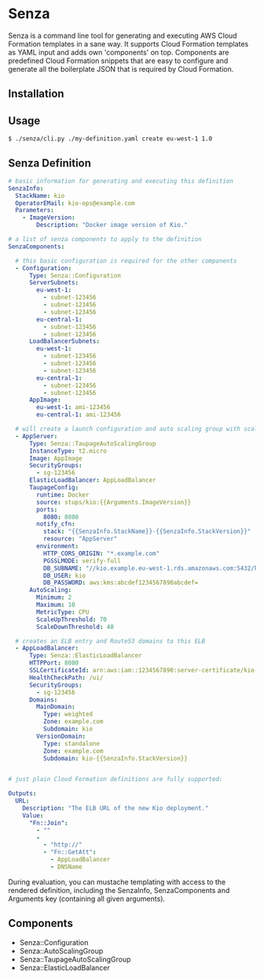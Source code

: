 # Senza

Senza is a command line tool for generating and executing AWS Cloud Formation templates in a sane way. It supports
Cloud Formation templates as YAML input and adds own 'components' on top. Components are predefined Cloud Formation
snippets that are easy to configure and generate all the boilerplate JSON that is required by Cloud Formation.

## Installation


## Usage

    $ ./senza/cli.py ./my-definition.yaml create eu-west-1 1.0

## Senza Definition

```yaml
# basic information for generating and executing this definition
SenzaInfo:
  StackName: kio
  OperatorEMail: kio-ops@example.com
  Parameters:
    - ImageVersion:
        Description: "Docker image version of Kio."

# a list of senza components to apply to the definition
SenzaComponents:

  # this basic configuration is required for the other components
  - Configuration:
      Type: Senza::Configuration
      ServerSubnets:
        eu-west-1:
          - subnet-123456
          - subnet-123456
          - subnet-123456
        eu-central-1:
          - subnet-123456
          - subnet-123456
      LoadBalancerSubnets:
        eu-west-1:
          - subnet-123456
          - subnet-123456
          - subnet-123456
        eu-central-1:
          - subnet-123456
          - subnet-123456
      AppImage:
        eu-west-1: ami-123456
        eu-central-1: ami-123456

  # will create a launch configuration and auto scaling group with scaling triggers
  - AppServer:
      Type: Senza::TaupageAutoScalingGroup
      InstanceType: t2.micro
      Image: AppImage
      SecurityGroups:
        - sg-123456
      ElasticLoadBalancer: AppLoadBalancer
      TaupageConfig:
        runtime: Docker
        source: stups/kio:{{Arguments.ImageVersion}}
        ports:
          8080: 8080
        notify_cfn:
          stack: "{{SenzaInfo.StackName}}-{{SenzaInfo.StackVersion}}"
          resource: "AppServer"
        environment:
          HTTP_CORS_ORIGIN: "*.example.com"
          PGSSLMODE: verify-full
          DB_SUBNAME: "//kio.example.eu-west-1.rds.amazonaws.com:5432/kio?ssl=true"
          DB_USER: kio
          DB_PASSWORD: aws:kms:abcdef1234567890abcdef=
      AutoScaling:
        Minimum: 2
        Maximum: 10
        MetricType: CPU
        ScaleUpThreshold: 70
        ScaleDownThreshold: 40

  # creates an ELB entry and Route53 domains to this ELB
  - AppLoadBalancer:
      Type: Senza::ElasticLoadBalancer
      HTTPPort: 8080
      SSLCertificateId: arn:aws:iam::1234567890:server-certificate/kio-example-com
      HealthCheckPath: /ui/
      SecurityGroups:
        - sg-123456
      Domains:
        MainDomain:
          Type: weighted
          Zone: example.com
          Subdomain: kio
        VersionDomain:
          Type: standalone
          Zone: example.com
          Subdomain: kio-{{SenzaInfo.StackVersion}}


# just plain Cloud Formation definitions are fully supported:

Outputs:
  URL:
    Description: "The ELB URL of the new Kio deployment."
    Value:
      "Fn::Join":
        - ""
        -
          - "http://"
          - "Fn::GetAtt":
            - AppLoadBalancer
            - DNSName
```

During evaluation, you can mustache templating with access to the rendered definition, including the SenzaInfo,
SenzaComponents and Arguments key (containing all given arguments).

## Components

* Senza::Configuration
* Senza::AutoScalingGroup
* Senza::TaupageAutoScalingGroup
* Senza::ElasticLoadBalancer
